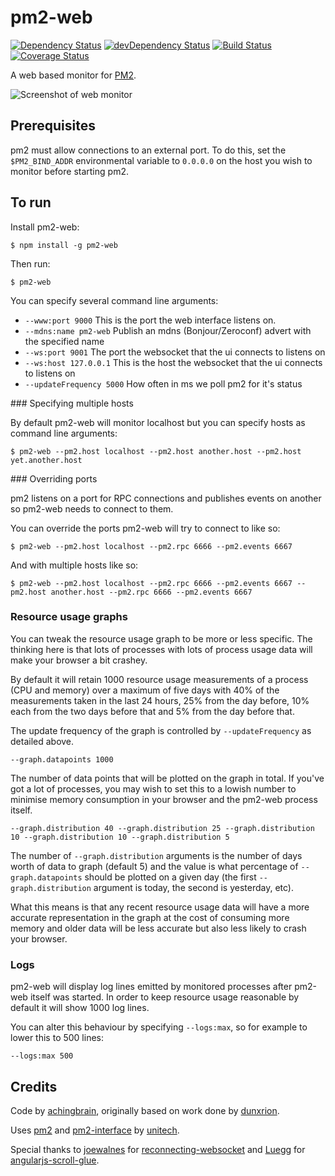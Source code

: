 # pm2-web
[![Dependency Status](https://david-dm.org/achingbrain/pm2-web.png)](https://david-dm.org/achingbrain/pm2-web) [![devDependency Status](https://david-dm.org/achingbrain/pm2-web/dev-status.png)](https://david-dm.org/achingbrain/pm2-web#info=devDependencies) [![Build Status](https://travis-ci.org/achingbrain/pm2-web.png)](https://travis-ci.org/achingbrain/pm2-web) [![Coverage Status](https://coveralls.io/repos/achingbrain/pm2-web/badge.png)](https://coveralls.io/r/achingbrain/pm2-web)

A web based monitor for [PM2](https://github.com/Unitech/pm2).

![Screenshot of web monitor](https://raw.github.com/achingbrain/pm2-web/master/assets/screenshot-1.0.png)

## Prerequisites

pm2 must allow connections to an external port.  To do this, set the `$PM2_BIND_ADDR` environmental variable to `0.0.0.0` on the host you wish to monitor before starting pm2.

## To run

Install pm2-web:

```
$ npm install -g pm2-web
```

Then run:

```
$ pm2-web
```

You can specify several command line arguments:

 - `--www:port 9000` This is the port the web interface listens on.
 - `--mdns:name pm2-web` Publish an mdns (Bonjour/Zeroconf) advert with the specified name
 - `--ws:port 9001` The port the websocket that the ui connects to listens on
 - `--ws:host 127.0.0.1` This is the host the websocket that the ui connects to listens on
 - `--updateFrequency 5000` How often in ms we poll pm2 for it's status

### Specifying multiple hosts

By default pm2-web will monitor localhost but you can specify hosts as command line arguments:

```
$ pm2-web --pm2.host localhost --pm2.host another.host --pm2.host yet.another.host
```

### Overriding ports

pm2 listens on a port for RPC connections and publishes events on another so pm2-web needs to connect to them.

You can override the ports pm2-web will try to connect to like so:

```
$ pm2-web --pm2.host localhost --pm2.rpc 6666 --pm2.events 6667
```

And with multiple hosts like so:

```
$ pm2-web --pm2.host localhost --pm2.rpc 6666 --pm2.events 6667 --pm2.host another.host --pm2.rpc 6666 --pm2.events 6667
```

### Resource usage graphs

You can tweak the resource usage graph to be more or less specific.  The thinking here is that lots of processes with lots of process usage data will make your browser a bit crashey.

By default it will retain 1000 resource usage measurements of a process (CPU and memory) over a maximum of five days with 40% of the measurements taken in the last 24 hours, 25% from the day before, 10% each from the two days before that and 5% from the day before that.

The update frequency of the graph is controlled by `--updateFrequency` as detailed above.

```
--graph.datapoints 1000
```

The number of data points that will be plotted on the graph in total.  If you've got a lot of processes, you may wish to set this to a lowish number to minimise memory consumption in your browser and the pm2-web process itself.

```
--graph.distribution 40 --graph.distribution 25 --graph.distribution 10 --graph.distribution 10 --graph.distribution 5
```

The number of `--graph.distribution` arguments is the number of days worth of data to graph (default 5) and the value is what percentage of `--graph.datapoints` should be plotted on a given day (the first `--graph.distribution` argument is today, the second is yesterday, etc).

What this means is that any recent resource usage data will have a more accurate representation in the graph at the cost of consuming more memory and older data will be less accurate but also less likely to crash your browser.

### Logs

pm2-web will display log lines emitted by monitored processes after pm2-web itself was started.  In order to keep resource usage reasonable by default it will show 1000 log lines.

You can alter this behaviour by specifying `--logs:max`, so for example to lower this to 500 lines:

```
--logs:max 500
```

## Credits

Code by [achingbrain](http://github.com/achingbrain), originally based on work done by [dunxrion](https://github.com/dunxrion).

Uses [pm2](https://github.com/unitech/pm2) and [pm2-interface](https://github.com/unitech/pm2-interface) by [unitech](https://github.com/unitech).

Special thanks to [joewalnes](https://github.com/joewalnes) for [reconnecting-websocket](https://github.com/joewalnes/reconnecting-websocket) and [Luegg](https://github.com/Luegg) for [angularjs-scroll-glue](https://github.com/Luegg/angularjs-scroll-glue).
